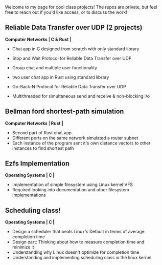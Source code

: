 Welcome to my page for cool class projects! The repos are private, but feel free to reach out if you'd like access, or to discuss the work!


## Reliable Data Transfer over UDP (2 projects)
**Computer Networks  | C & Rust |**

* Chat app in C designed from scratch with only standard library
* Stop and Wait Protocol for Reliable Data Transfer over UDP
* Group chat and multiple user functionality

* two user chat app in Rust using standard library
* Go-Back-N Protocol for Reliable Data Transfer over UDP
* Multithreaded for simultaneous send and receive & non-blocking i/o

## Bellman ford shortest-path simulation
**Computer Networks  | Rust |**

* Second part of Rust chat app. 
* Different ports on the same network simulated a router subnet
* Each instance of the program sent it's own distance vectors to other instances to find shortest path

## Ezfs Implementation
**Operating Systems | C |**

* Implementation of simple filesystem using Linux kernel VFS
* Required looking into documentation and other filesystem implementations

## Scheduling class!
**Operating Systems | C |**

* Design a scheduler that beats Linux's Default in terms of average completion time
* Design part: Thinking about how to measure completion time and minimize it
* Understanding why Linux doesn't optimize for completion time
* Understanding and implementing scheduling class in the linux kernel
